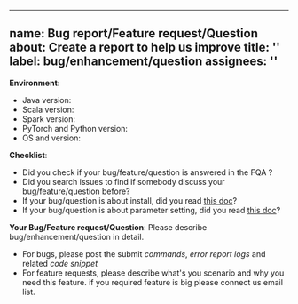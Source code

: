 
---
name: Bug report/Feature request/Question
about: Create a report to help us improve
title: ''
label: bug/enhancement/question
assignees: ''
---

**Environment**:
- Java version:
- Scala version:
- Spark version:
- PyTorch and Python version:
- OS and version:


**Checklist**:
- Did you check if your bug/feature/question is answered in the FQA ?
- Did you search issues to find if somebody discuss your bug/feature/question before?
- If your bug/question is about install, did you read [this doc](../docs/deploy/source_compile_en.md)?
- If your bug/question is about parameter setting, did you read [this doc](../docs/deploy/config_details_en.md)?


**Your Bug/Feature request/Question**: Please describe bug/enhancement/question in detail. 
- For bugs, please post the submit *commands*, *error report logs* and related *code snippet* 
- For feature requests, please describe what's you scenario and why you need this feature. if you required feature is big please connect us email list.



